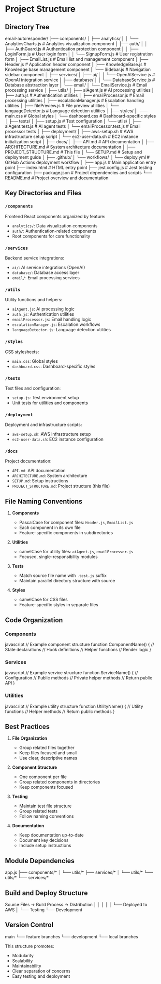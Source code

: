 # Project Structure

## Directory Tree

email-autoresponder/
├── components/
│   ├── analytics/
│   │   └── AnalyticsCharts.js       # Analytics visualization component
│   ├── auth/
│   │   ├── AuthGuard.js            # Authentication protection component
│   │   ├── LoginForm.js            # User login form
│   │   └── SignupForm.js           # User registration form
│   ├── EmailList.js                # Email list and management component
│   ├── Header.js                   # Application header component
│   ├── KnowledgeBase.js            # Knowledge base management component
│   └── Sidebar.js                  # Navigation sidebar component
│
├── services/
│   ├── ai/
│   │   └── OpenAIService.js        # OpenAI integration service
│   ├── database/
│   │   └── DatabaseService.js      # Database abstraction layer
│   └── email/
│       └── EmailService.js         # Email processing service
│
├── utils/
│   ├── aiAgent.js                  # AI processing utilities
│   ├── auth.js                     # Authentication utilities
│   ├── emailProcessor.js           # Email processing utilities
│   ├── escalationManager.js        # Escalation handling utilities
│   ├── filePreview.js             # File preview utilities
│   └── languageDetector.js         # Language detection utilities
│
├── styles/
│   ├── main.css                    # Global styles
│   └── dashboard.css               # Dashboard-specific styles
│
├── tests/
│   ├── setup.js                    # Test configuration
│   └── utils/
│       ├── aiAgent.test.js         # AI agent tests
│       └── emailProcessor.test.js   # Email processor tests
│
├── deployment/
│   ├── aws-setup.sh               # AWS infrastructure setup script
│   └── ec2-user-data.sh           # EC2 instance initialization script
│
├── docs/
│   ├── API.md                      # API documentation
│   ├── ARCHITECTURE.md             # System architecture documentation
│   ├── PROJECT_STRUCTURE.md        # This file
│   └── SETUP.md                    # Setup and deployment guide
│
├── .github/
│   └── workflows/
│       └── deploy.yml              # GitHub Actions deployment workflow
│
├── app.js                          # Main application entry point
├── index.html                      # HTML entry point
├── jest.config.js                  # Jest testing configuration
├── package.json                    # Project dependencies and scripts
└── README.md                       # Project overview and documentation


## Key Directories and Files

### `/components`
Frontend React components organized by feature:
- `analytics/`: Data visualization components
- `auth/`: Authentication-related components
- Root components for core functionality

### `/services`
Backend service integrations:
- `ai/`: AI service integrations (OpenAI)
- `database/`: Database access layer
- `email/`: Email processing services

### `/utils`
Utility functions and helpers:
- `aiAgent.js`: AI processing logic
- `auth.js`: Authentication utilities
- `emailProcessor.js`: Email handling logic
- `escalationManager.js`: Escalation workflows
- `languageDetector.js`: Language detection utilities

### `/styles`
CSS stylesheets:
- `main.css`: Global styles
- `dashboard.css`: Dashboard-specific styles

### `/tests`
Test files and configuration:
- `setup.js`: Test environment setup
- Unit tests for utilities and components

### `/deployment`
Deployment and infrastructure scripts:
- `aws-setup.sh`: AWS infrastructure setup
- `ec2-user-data.sh`: EC2 instance configuration

### `/docs`
Project documentation:
- `API.md`: API documentation
- `ARCHITECTURE.md`: System architecture
- `SETUP.md`: Setup instructions
- `PROJECT_STRUCTURE.md`: Project structure (this file)

## File Naming Conventions

1. **Components**
   - PascalCase for component files: `Header.js`, `EmailList.js`
   - Each component in its own file
   - Feature-specific components in subdirectories

2. **Utilities**
   - camelCase for utility files: `aiAgent.js`, `emailProcessor.js`
   - Focused, single-responsibility modules

3. **Tests**
   - Match source file name with `.test.js` suffix
   - Maintain parallel directory structure with source

4. **Styles**
   - camelCase for CSS files
   - Feature-specific styles in separate files

## Code Organization

### Components
javascript
// Example component structure
function ComponentName() {
    // State declarations
    // Hook definitions
    // Helper functions
    // Render logic
}


### Services
javascript
// Example service structure
function ServiceName() {
    // Configuration
    // Public methods
    // Private helper methods
    // Return public API
}


### Utilities
javascript
// Example utility structure
function UtilityName() {
    // Utility functions
    // Helper methods
    // Return public methods
}


## Best Practices

1. **File Organization**
   - Group related files together
   - Keep files focused and small
   - Use clear, descriptive names

2. **Component Structure**
   - One component per file
   - Group related components in directories
   - Keep components focused

3. **Testing**
   - Maintain test file structure
   - Group related tests
   - Follow naming conventions

4. **Documentation**
   - Keep documentation up-to-date
   - Document key decisions
   - Include setup instructions

## Module Dependencies


app.js
  ├── components/*
  │   └── utils/*
  ├── services/*
  │   └── utils/*
  └── utils/*
      └── services/*


## Build and Deploy Structure


Source Files → Build Process → Distribution
    │             │              │
    │             │              └── Deployed to AWS
    │             └── Testing
    └── Development


## Version Control


main
  └── feature branches
      └── development
          └── local branches


This structure promotes:
- Modularity
- Scalability
- Maintainability
- Clear separation of concerns
- Easy testing and deployment
